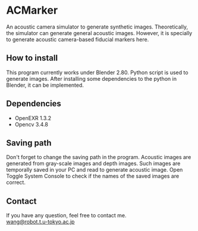 # ACMarker
An acoustic camera simulator to generate synthetic images. Theoretically, the simulator can generate general acoustic images. However, it is specially to generate acoustic camera-based fiducial markers here.

## How to install
This program currently works under Blender 2.80. Python script is used to generate images. After installing some dependencies to the python in Blender, it can be implemented.

## Dependencies
- OpenEXR 1.3.2
- Opencv 3.4.8 

## Saving path
Don't forget to change the saving path in the program. Acoustic images are generated from gray-scale images and depth images. Such images are temporally saved in your PC and read to generate acoustic image. Open Toggle System Console to check if the names of the saved images are correct.

## Contact
If you have any question, feel free to contact me.  
wang@robot.t.u-tokyo.ac.jp





